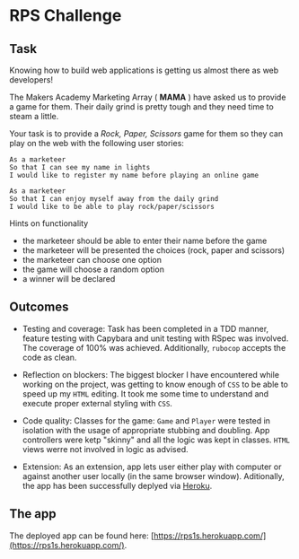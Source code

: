 # RPS Challenge



## Task

Knowing how to build web applications is getting us almost there as web developers!

The Makers Academy Marketing Array ( **MAMA** ) have asked us to provide a game for them. Their daily grind is pretty tough and they need time to steam a little.

Your task is to provide a _Rock, Paper, Scissors_ game for them so they can play on the web with the following user stories:

```
As a marketeer
So that I can see my name in lights
I would like to register my name before playing an online game

As a marketeer
So that I can enjoy myself away from the daily grind
I would like to be able to play rock/paper/scissors
```

Hints on functionality

- the marketeer should be able to enter their name before the game
- the marketeer will be presented the choices (rock, paper and scissors)
- the marketeer can choose one option
- the game will choose a random option
- a winner will be declared


## Outcomes

- Testing and coverage:
Task has been completed in a TDD manner, feature testing with Capybara and unit testing with RSpec was involved. 
The coverage of 100% was achieved. 
Additionally, `rubocop` accepts the code as clean. 

- Reflection on blockers:
The biggest blocker I have encountered while working on the project, was getting to know enough of `CSS` to be able to speed up my `HTML` editing. 
It took me some time to understand and execute proper external styling with `CSS`. 

- Code quality:
Classes for the game: `Game` and `Player` were tested in isolation with the usage of appropriate stubbing and doubling. 
App controllers were ketp "skinny" and all the logic was kept in classes. 
`HTML` views werre not involved in logic as advised.

- Extension:
As an extension, app lets user either play with computer or against another user locally (in the same browser window). Aditionally, the app has been successfully deplyed via [Heroku](https://www.heroku.com/).


## The app 

The deployed app can be found here: [https://rps1s.herokuapp.com/](https://rps1s.herokuapp.com/).


